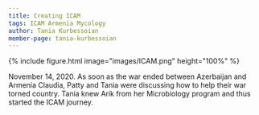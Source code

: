 ```yaml
---
title: Creating ICAM
tags: ICAM Armenia Mycology
author: Tania Kurbessoian
member-page: tania-kurbessoian
---
```


{%
  include figure.html
  image="images/ICAM.png"
  height="100%"
%}


November 14, 2020.
As soon as the war ended between Azerbaijan and Armenia Claudia, Patty and Tania were discussing how to help their war torned country. Tania knew Arik from her Microbiology program and thus started the ICAM journey.
